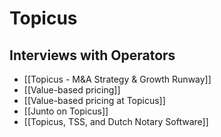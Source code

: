 # Topicus 


## Interviews with Operators
- [[Topicus - M&A Strategy & Growth Runway]]
- [[Value-based pricing]]
- [[Value-based pricing at Topicus]]
- [[Junto on Topicus]]
- [[Topicus, TSS, and Dutch Notary Software]]
